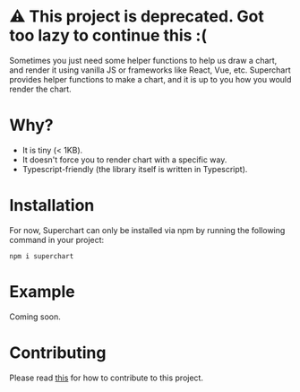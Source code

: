 # :warning: This project is deprecated. Got too lazy to continue this :(

Sometimes you just need some helper functions to help us draw a chart, and render it using vanilla JS or frameworks like React, Vue, etc. Superchart provides helper functions to make a chart, and it is up to you how you would render the chart.

# Why?
- It is tiny (< 1KB).
- It doesn't force you to render chart with a specific way.
- Typescript-friendly (the library itself is written in Typescript).

# Installation
For now, Superchart can only be installed via npm by running the following command in your project:
```
npm i superchart
```

# Example
Coming soon.

# Contributing
Please read [this](./contributing.md) for how to contribute to this project.
